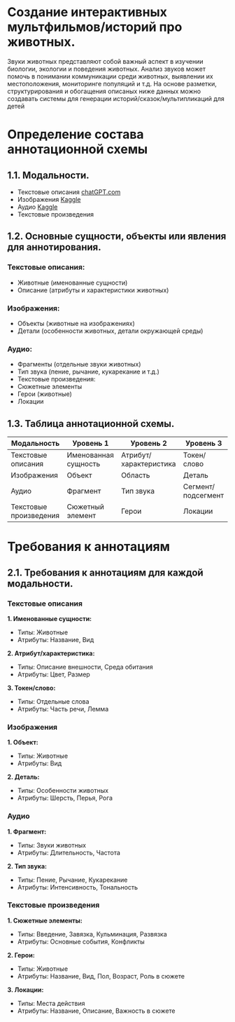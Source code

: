 # Создание интерактивных мультфильмов/историй про животных.
Звуки животных представляют собой важный аспект в изучении биологии, экологии и поведения животных. Анализ звуков может помочь в понимании коммуникации среди животных, выявлении их местоположения, мониторинге популяций и т.д.
На основе разметки, структурирования и обогащения описаных ниже данных можно создавать системы для генерации историй/сказок/мультипликаций для детей

# Определение состава аннотационной схемы
## 1.1. Модальности.
* Текстовые описания [chatGPT.com](https://chat.openai.com)
* Изображения [Kaggle](https://www.kaggle.com/datasets/iamsouravbanerjee/animal-image-dataset-90-different-animals)
* Аудио [Kaggle](https://www.kaggle.com/datasets/caoofficial/animal-sounds)
* Текстовые произведения

## 1.2. Основные сущности, объекты или явления для аннотирования.
### Текстовые описания:
* Животные (именованные сущности)
* Описание (атрибуты и характеристики животных)
  
### Изображения:
* Объекты (животные на изображениях)
* Детали (особенности животных, детали окружающей среды)
  
### Аудио:
* Фрагменты (отдельные звуки животных)
* Тип звука (пение, рычание, кукарекание и т.д.)
* Текстовые произведения:
* Сюжетные элементы
* Герои (животные)
* Локации

## 1.3. Таблица аннотационной схемы.
| Модальность |	Уровень 1 |	Уровень 2 |	Уровень 3 |
|-------------|-----------|-----------|-----------|
| Текстовые описания | Именованная сущность |	Атрибут/характеристика | Токен/слово |
| Изображения |	Объект | Область | Деталь |
| Аудио |	Фрагмент | Тип звука | Сегмент/подсегмент |
| Текстовые произведения |	Сюжетный элемент |	Герои |	Локации |

# Требования к аннотациям
## 2.1. Требования к аннотациям для каждой модальности.
### Текстовые описания

**1. Именованные сущности:**
* Типы: Животные
* Атрибуты: Название, Вид

**2. Атрибут/характеристика:**
* Типы: Описание внешности, Среда обитания
* Атрибуты: Цвет, Размер

**3. Токен/слово:**
* Типы: Отдельные слова
* Атрибуты: Часть речи, Лемма

### Изображения

**1. Объект:**
* Типы: Животные
* Атрибуты: Вид

**2. Деталь:**
* Типы: Особенности животных
* Атрибуты: Шерсть, Перья, Рога

### Аудио

**1. Фрагмент:**
* Типы: Звуки животных
* Атрибуты: Длительность, Частота
  
**2. Тип звука:**
* Типы: Пение, Рычание, Кукарекание
* Атрибуты: Интенсивность, Тональность

### Текстовые произведения

**1. Сюжетные элементы:**
* Типы: Введение, Завязка, Кульминация, Развязка
* Атрибуты: Основные события, Конфликты
  
**2. Герои:**
* Типы: Животные
* Атрибуты: Название, Вид, Пол, Возраст, Роль в сюжете

**3. Локации:**
* Типы: Места действия
* Атрибуты: Название, Описание, Важность в сюжете

